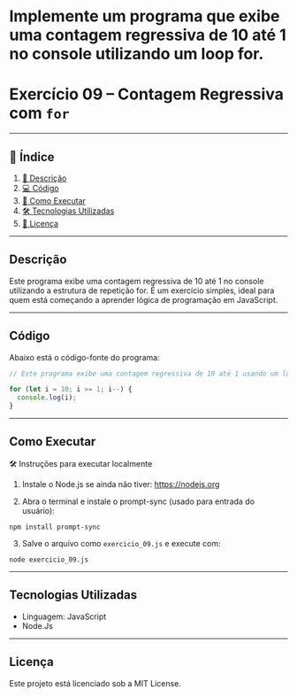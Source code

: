# Implemente um programa que exibe uma contagem regressiva de 10 até 1 no console utilizando um loop for.

# Exercício 09 – Contagem Regressiva com `for`

---

## 📑 Índice

1. [📖 Descrição](#descrição)  
2. [💻 Código](#código)  
3. [🚀 Como Executar](#como-executar)   
4. [🛠️ Tecnologias Utilizadas](#tecnologias-utilizadas)  
5. [📜 Licença](#licença)  

---

## Descrição

Este programa exibe uma contagem regressiva de 10 até 1 no console utilizando a estrutura de repetição for. É um exercício simples, ideal para quem está começando a aprender lógica de programação em JavaScript.

---

## Código

Abaixo está o código-fonte do programa:

```JavaScript
// Este programa exibe uma contagem regressiva de 10 até 1 usando um loop for

for (let i = 10; i >= 1; i--) {
  console.log(i);
}

```

---

## Como Executar

🛠️ Instruções para executar localmente

1. Instale o Node.js se ainda não tiver: https://nodejs.org

2. Abra o terminal e instale o prompt-sync (usado para entrada do usuário):

```
npm install prompt-sync
```

3. Salve o arquivo como `exercicio_09.js` e execute com:

```
node exercicio_09.js
```

---

## Tecnologias Utilizadas

- Linguagem: JavaScript
- Node.Js

---

## Licença

Este projeto está licenciado sob a MIT License.



